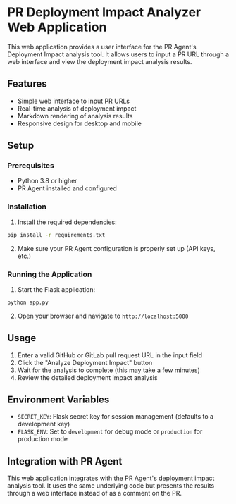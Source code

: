 # PR Deployment Impact Analyzer Web Application

This web application provides a user interface for the PR Agent's Deployment Impact analysis tool. It allows users to input a PR URL through a web interface and view the deployment impact analysis results.

## Features

- Simple web interface to input PR URLs
- Real-time analysis of deployment impact
- Markdown rendering of analysis results
- Responsive design for desktop and mobile

## Setup

### Prerequisites

- Python 3.8 or higher
- PR Agent installed and configured

### Installation

1. Install the required dependencies:

```bash
pip install -r requirements.txt
```

2. Make sure your PR Agent configuration is properly set up (API keys, etc.)

### Running the Application

1. Start the Flask application:

```bash
python app.py
```

2. Open your browser and navigate to `http://localhost:5000`

## Usage

1. Enter a valid GitHub or GitLab pull request URL in the input field
2. Click the "Analyze Deployment Impact" button
3. Wait for the analysis to complete (this may take a few minutes)
4. Review the detailed deployment impact analysis

## Environment Variables

- `SECRET_KEY`: Flask secret key for session management (defaults to a development key)
- `FLASK_ENV`: Set to `development` for debug mode or `production` for production mode

## Integration with PR Agent

This web application integrates with the PR Agent's deployment impact analysis tool. It uses the same underlying code but presents the results through a web interface instead of as a comment on the PR.
